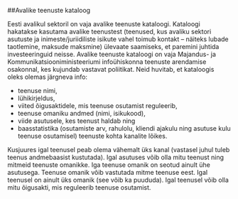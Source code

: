 ##Avalike teenuste kataloog

Eesti avalikul sektoril on vaja avalike teenuste kataloogi. Kataloogi hakatakse kasutama avalike teenustest (teenused, kus avaliku sektori asutuste ja inimeste/juriidiliste isikute vahel toimub kontakt – näiteks lubade taotlemine, maksude maksmine) ülevaate saamiseks, et paremini juhtida investeeringuid neisse.  Avalike teenuste kataloogi on vaja Majandus- ja Kommunikatsiooniministeeriumi infoühiskonna teenuste arendamise osakonnal, kes kujundab vastavat poliitikat. Neid huvitab, et kataloogis oleks olemas järgneva info: 
- teenuse nimi, 
- lühikirjeldus, 
- viited õigusaktidele, mis teenuse osutamist reguleerib, 
- teenuse omaniku andmed (nimi, isikukood), 
- viide asutusele, kes teenust haldab ning 
- baasstatistika (osutamiste arv, rahulolu, kliendi ajakulu ning asutuse kulu teenuse osutamisel) teenuste kohta kanalite lõikes. 

Kusjuures igal teenusel peab olema vähemalt üks kanal (vastasel juhul tuleb teenus andmebaasist kustutada). Igal asutuses võib olla mitu teenust ning mitmeid teenuste omanikke. Iga teenuse omanik on seotud ainult ühe asutusega. Teenuse omanik võib vastutada mitme teenuse eest. Igal teenusel on ainult üks omanik (see võib ka puududa). Igal teenusel võib olla mitu õigusakti, mis reguleerib teenuse osutamist. 
